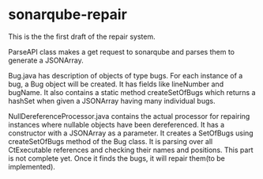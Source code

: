 # sonarqube-repair

This is the the first draft of the repair system.

ParseAPI class makes a get request to sonarqube and parses them to generate a JSONArray.

Bug.java has description of objects of type bugs. For each instance of a bug, a Bug object will be created. It has fields like lineNumber and bugName.
It also contains a static method createSetOfBugs which returns a hashSet when given a JSONArray having many individual bugs.

NullDereferenceProcessor.java contains the actual processor for repairing instances where nullable objects have been dereferenced.
It has a constructor with a JSONArray as a parameter. It creates a SetOfBugs using createSetOfBugs method of the Bug class.
It is parsing over all CtExecutable references and checking their names and positions. This part is not complete yet.
Once it finds the bugs, it will repair them(to be implemented).
